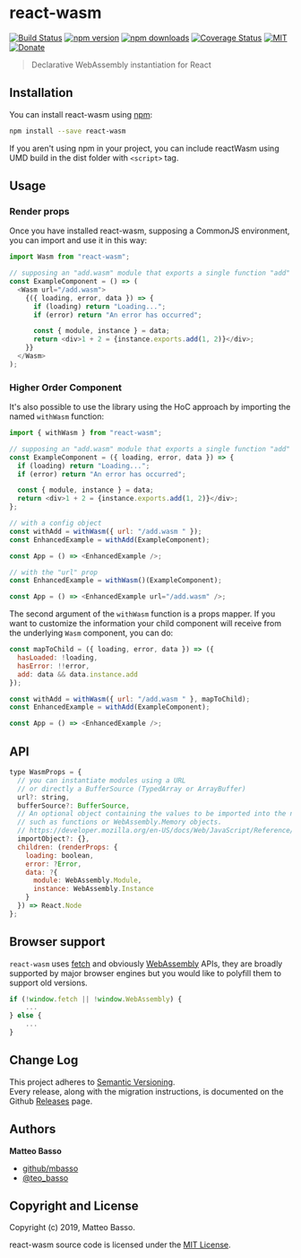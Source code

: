 # react-wasm

[![Build Status](https://travis-ci.org/mbasso/react-wasm.svg?branch=master)](https://travis-ci.org/mbasso/react-wasm)
[![npm version](https://img.shields.io/npm/v/react-wasm.svg)](https://www.npmjs.com/package/react-wasm)
[![npm downloads](https://img.shields.io/npm/dm/react-wasm.svg?maxAge=2592000)](https://www.npmjs.com/package/react-wasm)
[![Coverage Status](https://coveralls.io/repos/github/mbasso/react-wasm/badge.svg?branch=master)](https://coveralls.io/github/mbasso/react-wasm?branch=master)
[![MIT](https://img.shields.io/npm/l/react-wasm.svg)](https://github.com/mbasso/react-wasm/blob/master/LICENSE.md)
[![Donate](https://img.shields.io/badge/Donate-PayPal-green.svg)](https://paypal.me/BassoMatteo)

> Declarative WebAssembly instantiation for React

## Installation

You can install react-wasm using [npm](https://www.npmjs.com/package/react-wasm):

```bash
npm install --save react-wasm
```

If you aren't using npm in your project, you can include reactWasm using UMD build in the dist folder with `<script>` tag.

## Usage

### Render props

Once you have installed react-wasm, supposing a CommonJS environment, you can import and use it in this way:

```js
import Wasm from "react-wasm";

// supposing an "add.wasm" module that exports a single function "add"
const ExampleComponent = () => (
  <Wasm url="/add.wasm">
    {({ loading, error, data }) => {
      if (loading) return "Loading...";
      if (error) return "An error has occurred";

      const { module, instance } = data;
      return <div>1 + 2 = {instance.exports.add(1, 2)}</div>;
    }}
  </Wasm>
);
```

### Higher Order Component

It's also possible to use the library using the HoC approach by importing the named `withWasm` function:

```js
import { withWasm } from "react-wasm";

// supposing an "add.wasm" module that exports a single function "add"
const ExampleComponent = ({ loading, error, data }) => {
  if (loading) return "Loading...";
  if (error) return "An error has occurred";

  const { module, instance } = data;
  return <div>1 + 2 = {instance.exports.add(1, 2)}</div>;
};

// with a config object
const withAdd = withWasm({ url: "/add.wasm " });
const EnhancedExample = withAdd(ExampleComponent);

const App = () => <EnhancedExample />;

// with the "url" prop
const EnhancedExample = withWasm()(ExampleComponent);

const App = () => <EnhancedExample url="/add.wasm" />;
```

The second argument of the `withWasm` function is a props mapper. If you want to customize the information your child
component will receive from the underlying `Wasm` component, you can do:

```javascript
const mapToChild = ({ loading, error, data }) => ({
  hasLoaded: !loading,
  hasError: !!error,
  add: data && data.instance.add
});

const withAdd = withWasm({ url: "/add.wasm " }, mapToChild);
const EnhancedExample = withAdd(ExampleComponent);

const App = () => <EnhancedExample />;
```

## API

```js
type WasmProps = {
  // you can instantiate modules using a URL
  // or directly a BufferSource (TypedArray or ArrayBuffer)
  url?: string,
  bufferSource?: BufferSource,
  // An optional object containing the values to be imported into the newly-created Instance
  // such as functions or WebAssembly.Memory objects.
  // https://developer.mozilla.org/en-US/docs/Web/JavaScript/Reference/Global_Objects/WebAssembly/instantiate#Syntax
  importObject?: {},
  children: (renderProps: {
    loading: boolean,
    error: ?Error,
    data: ?{
      module: WebAssembly.Module,
      instance: WebAssembly.Instance
    }
  }) => React.Node
};
```

## Browser support

`react-wasm` uses [fetch](https://developer.mozilla.org/it/docs/Web/API/Fetch_API) and obviously [WebAssembly](https://developer.mozilla.org/en-US/docs/Web/JavaScript/Reference/Global_Objects/WebAssembly) APIs, they are broadly supported by major browser engines but you would like to polyfill them to support old versions.

```js
if (!window.fetch || !window.WebAssembly) {
    ...
} else {
    ...
}
```

## Change Log

This project adheres to [Semantic Versioning](http://semver.org/).  
Every release, along with the migration instructions, is documented on the Github [Releases](https://github.com/mbasso/react-wasm/releases) page.

## Authors

**Matteo Basso**

- [github/mbasso](https://github.com/mbasso)
- [@teo_basso](https://twitter.com/teo_basso)

## Copyright and License

Copyright (c) 2019, Matteo Basso.

react-wasm source code is licensed under the [MIT License](https://github.com/mbasso/react-wasm/blob/master/LICENSE.md).
